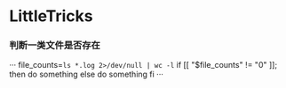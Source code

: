 # LittleTricks
### 判断一类文件是否存在
···
file_counts=`ls *.log 2>/dev/null | wc -l`
if [[ "$file_counts" != "0" ]]; then
    do something
else
    do something
fi
···
